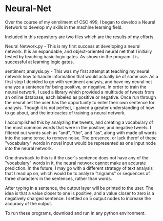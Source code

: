 # Neural-Net

Over the course of my enrollment of CSC 499, I began to develop a Neural Network to develop my skills in the machine learning field.

Included in this repository are two files which are the results of my efforts.

Neural Network.py - This is my first success at developing a neural network. It is an expandable, and object-oriented neural net that I initially tested by teaching basic logic gates. As shown in the program it is successful at learning logic gates.

sentiment_analysis.py - This was my first attempt at teaching my neural network how to handle information that would actually be of some use. As a first step I decided to go with sentiment analysis, and have my neural net analyze a sentence for being positive, or negative. In order to train the neural network, I used a library which provided a multitude of tweets from an online database, each labeled as positive or negative. Once run through the neural net the user has the opportunity to enter their own sentence for analysis. Though it is not perfect, I gained a greater understanding of how to go about, and the intricacies of training a neural network.

I accomplished this by analyzing the tweets, and creating a vocabulary of the most common words that were in the positive, and negative tweets. I filtered out words such as "and", "the", and "as", along with made all words into the same tense, to remove noise. The presence, or lack therof of these "vocabulary" words in novel input would be represented as one input node into the neural network. 

One drawback to this is if the user's sentence does not have any of the "vocabulary" words in it, the neural network cannot make an accurate prediction. In the future, I may go with a different strategy of text analysis that I read up on, which would be to analyze "trigrams" or sequences of three characters in the sentences, rather than words.

After typing in a sentence, the output layer will be printed to the user. The idea is that a value closer to one is positive, and a value closer to zero is a negatively charged sentence. I settled on 5 output nodes to increase the accuracy of the output.

To run these programs, download and run in any python environment.
